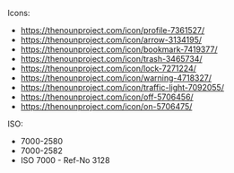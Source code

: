 Icons:

- https://thenounproject.com/icon/profile-7361527/
- https://thenounproject.com/icon/arrow-3134195/
- https://thenounproject.com/icon/bookmark-7419377/
- https://thenounproject.com/icon/trash-3465734/
- https://thenounproject.com/icon/lock-7271224/
- https://thenounproject.com/icon/warning-4718327/
- https://thenounproject.com/icon/traffic-light-7092055/
- https://thenounproject.com/icon/off-5706456/
- https://thenounproject.com/icon/on-5706475/

ISO:

- 7000-2580
- 7000-2582
- ISO 7000 - Ref-No 3128